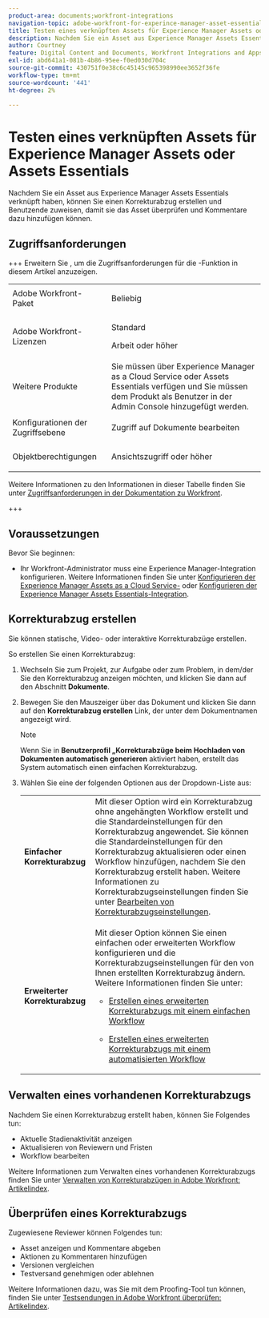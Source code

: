 ```yaml
---
product-area: documents;workfront-integrations
navigation-topic: adobe-workfront-for-experince-manager-asset-essentials
title: Testen eines verknüpften Assets für Experience Manager Assets oder Assets Essentials
description: Nachdem Sie ein Asset aus Experience Manager Assets Essentials verknüpft haben, können Sie einen Korrekturabzug erstellen und Benutzende zuweisen, damit sie das Asset überprüfen und Kommentare dazu hinzufügen können.
author: Courtney
feature: Digital Content and Documents, Workfront Integrations and Apps
exl-id: abd641a1-081b-4b86-95ee-f0ed030d704c
source-git-commit: 430751f0e38c6c45145c965398990ee3652f36fe
workflow-type: tm+mt
source-wordcount: '441'
ht-degree: 2%

---
```


# Testen eines verknüpften Assets für Experience Manager Assets oder Assets Essentials

Nachdem Sie ein Asset aus Experience Manager Assets Essentials verknüpft haben, können Sie einen Korrekturabzug erstellen und Benutzende zuweisen, damit sie das Asset überprüfen und Kommentare dazu hinzufügen können.

## Zugriffsanforderungen

<!-- Audited: 4/2025 -->

+++ Erweitern Sie , um die Zugriffsanforderungen für die -Funktion in diesem Artikel anzuzeigen.

<table style="table-layout:auto"> 
 <col> 
 <col> 
 <tbody> 
  <tr> 
   <td role="rowheader">Adobe Workfront-Paket</td> 
   <td> <p> Beliebig</p> </td> 
  </tr> 
  <tr> 
   <td role="rowheader">Adobe Workfront-Lizenzen</td> 
   <td> 
   <p>Standard</p>
   <p>Arbeit oder höher</p>
    </td> 
  </tr> 
  <tr> 
   <td role="rowheader">Weitere Produkte</td> 
   <td>Sie müssen über Experience Manager as a Cloud Service oder Assets Essentials verfügen und Sie müssen dem Produkt als Benutzer in der Admin Console hinzugefügt werden. </td> 
  </tr> 
  <tr> 
   <td role="rowheader">Konfigurationen der Zugriffsebene</td> 
   <td> <p>Zugriff auf Dokumente bearbeiten</p> </td> 
  </tr> 
  <tr> 
   <td role="rowheader">Objektberechtigungen</td> 
   <td> <p>Ansichtszugriff oder höher</p>  </td> 
  </tr> 
 </tbody> 
</table>

Weitere Informationen zu den Informationen in dieser Tabelle finden Sie unter [Zugriffsanforderungen in der Dokumentation zu Workfront](/help/quicksilver/administration-and-setup/add-users/access-levels-and-object-permissions/access-level-requirements-in-documentation.md).

+++

## Voraussetzungen

Bevor Sie beginnen:

* Ihr Workfront-Administrator muss eine Experience Manager-Integration konfigurieren. Weitere Informationen finden Sie unter [Konfigurieren der Experience Manager Assets as a Cloud Service-](/help/quicksilver/administration-and-setup/configure-integrations/configure-aacs-integration.md) oder [Konfigurieren der Experience Manager Assets Essentials-Integration](/help/quicksilver/documents/adobe-workfront-for-experience-manager-assets-essentials/setup-asset-essentials.md).

## Korrekturabzug erstellen

Sie können statische, Video- oder interaktive Korrekturabzüge erstellen.

So erstellen Sie einen Korrekturabzug:

1. Wechseln Sie zum Projekt, zur Aufgabe oder zum Problem, in dem/der Sie den Korrekturabzug anzeigen möchten, und klicken Sie dann auf den Abschnitt **Dokumente**.
1. Bewegen Sie den Mauszeiger über das Dokument und klicken Sie dann auf den **Korrekturabzug erstellen** Link, der unter dem Dokumentnamen angezeigt wird.

   >[!NOTE]
   >
   >Wenn Sie in **Benutzerprofil „Korrekturabzüge beim Hochladen von Dokumenten automatisch generieren** aktiviert haben, erstellt das System automatisch einen einfachen Korrekturabzug.

1. Wählen Sie eine der folgenden Optionen aus der Dropdown-Liste aus:

   <table style="table-layout:auto"> 
    <col> 
    <col> 
    <tbody> 
     <tr> 
      <td role="rowheader"><strong>Einfacher Korrekturabzug</strong></td> 
      <td>Mit dieser Option wird ein Korrekturabzug ohne angehängten Workflow erstellt und die Standardeinstellungen für den Korrekturabzug angewendet. Sie können die Standardeinstellungen für den Korrekturabzug aktualisieren oder einen Workflow hinzufügen, nachdem Sie den Korrekturabzug erstellt haben. Weitere Informationen zu Korrekturabzugseinstellungen finden Sie unter <a href="../../review-and-approve-work/proofing/managing-proofs-within-workfront/edit-proof-settings.md" class="MCXref xref">Bearbeiten von Korrekturabzugseinstellungen</a>.</td> 
     </tr> 
     <tr> 
      <td role="rowheader"><strong>Erweiterter Korrekturabzug</strong></td> 
      <td> <p>Mit dieser Option können Sie einen einfachen oder erweiterten Workflow konfigurieren und die Korrekturabzugseinstellungen für den von Ihnen erstellten Korrekturabzug ändern. Weitere Informationen finden Sie unter: </p> 
       <ul> 
        <li> <p><a href="../../review-and-approve-work/proofing/creating-proofs-within-workfront/configure-basic-proof-workflow.md" class="MCXref xref">Erstellen eines erweiterten Korrekturabzugs mit einem einfachen Workflow</a> </p> </li> 
        <li> <p><a href="../../review-and-approve-work/proofing/creating-proofs-within-workfront/create-automated-proof-workflow.md" class="MCXref xref">Erstellen eines erweiterten Korrekturabzugs mit einem automatisierten Workflow</a> </p> </li> 
       </ul> </td> 
     </tr> 
    </tbody> 
   </table>

## Verwalten eines vorhandenen Korrekturabzugs

Nachdem Sie einen Korrekturabzug erstellt haben, können Sie Folgendes tun:

* Aktuelle Stadienaktivität anzeigen
* Aktualisieren von Reviewern und Fristen
* Workflow bearbeiten

Weitere Informationen zum Verwalten eines vorhandenen Korrekturabzugs finden Sie unter [Verwalten von Korrekturabzügen in Adobe Workfront: Artikelindex](../../review-and-approve-work/proofing/managing-proofs-within-workfront/manage-proofs-in-wf.md).

## Überprüfen eines Korrekturabzugs

Zugewiesene Reviewer können Folgendes tun:

* Asset anzeigen und Kommentare abgeben
* Aktionen zu Kommentaren hinzufügen
* Versionen vergleichen
* Testversand genehmigen oder ablehnen

Weitere Informationen dazu, was Sie mit dem Proofing-Tool tun können, finden Sie unter [Testsendungen in Adobe Workfront überprüfen: Artikelindex](../../review-and-approve-work/proofing/reviewing-proofs-within-workfront/review-proofs-in-wf.md).
